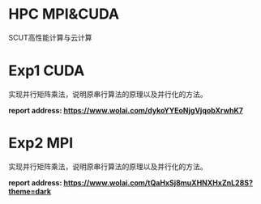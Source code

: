 <!--
 * @Description: 
 * @Author: He Yuhang
 * @Github: https://github.com/hyhhhhhhhh
 * @Date: 2021-01-10 14:33:22
 * @LastEditors: Box
 * @LastEditTime: 2021-01-10 14:36:38
-->
# HPC MPI&CUDA
 SCUT高性能计算与云计算
# Exp1 CUDA
实现并行矩阵乘法，说明原串行算法的原理以及并行化的方法。

**report address: https://www.wolai.com/dykoYYEoNjgVjqobXrwhK7**

# Exp2 MPI
实现并行矩阵乘法，说明原串行算法的原理以及并行化的方法。

**report address: https://www.wolai.com/tQaHxSj8muXHNXHxZnL28S?theme=dark**